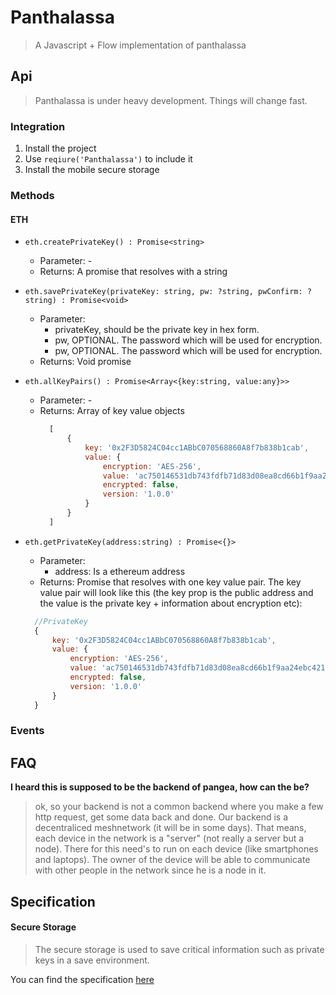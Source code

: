# Panthalassa
> A Javascript + Flow implementation of panthalassa

## Api
> Panthalassa is under heavy development. Things will change fast.

### Integration
1. Install the project
2. Use `reqiure('Panthalassa')` to include it
3. Install the mobile secure storage

### Methods

#### ETH
* `eth.createPrivateKey() : Promise<string>`
    * Parameter: - 
    * Returns: A promise that resolves with a string

* `eth.savePrivateKey(privateKey: string, pw: ?string, pwConfirm: ?string) : Promise<void>`
    * Parameter:
        * privateKey, should be the private key in hex form.
        * pw, OPTIONAL. The password which will be used for encryption.
        * pw, OPTIONAL. The password which will be used for encryption.
    * Returns: Void promise

* `eth.allKeyPairs() : Promise<Array<{key:string, value:any}>>`
    * Parameter: -
    * Returns: Array of key value objects
        ````js
          [
              {
                  key: '0x2F3D5824C04cc1ABbC070568860A8f7b838b1cab',
                  value: {
                      encryption: 'AES-256',
                      value: 'ac750146531db743fdfb71d83d08ea8cd66b1f9aa24ebc42184f2c33955a9bd5',
                      encrypted: false,
                      version: '1.0.0'
                  }
              }
          ]
        ````    
* `eth.getPrivateKey(address:string) : Promise<{}>`
    * Parameter:
        * address: Is a ethereum address
    * Returns: Promise that resolves with one key value pair. The key value pair will look like this (the key prop is the public address and the value is the private key + information about encryption etc): 
    ````js
      //PrivateKey
      {
          key: '0x2F3D5824C04cc1ABbC070568860A8f7b838b1cab',
          value: {
              encryption: 'AES-256',
              value: 'ac750146531db743fdfb71d83d08ea8cd66b1f9aa24ebc42184f2c33955a9bd5',
              encrypted: false,
              version: '1.0.0'
          }
      }
    ````

### Events

## FAQ

**I heard this is supposed to be the backend of pangea, how can the be?**
>ok, so your backend is not a common backend where you make a few http request, get some data back and done. Our backend is a decentraliced meshnetwork (it will be in some days). That means, each device in the network is a "server" (not really a server but a node). There for this need's to run on each device (like smartphones and laptops). The owner of the device will be able to communicate with other people in the network since he is a node in it.

## Specification

#### Secure Storage
> The secure storage is used to save critical information such as private keys in a save environment. 

You can find the specification [here](./src/specification/secureStorageInterface.js)